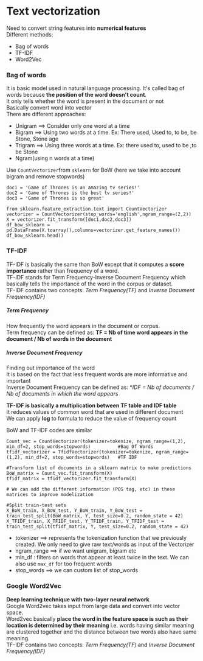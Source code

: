 # Text vectorization

Need to convert string features into **numerical features**
<br>Different methods:
- Bag of words
- TF-IDF
- Word2Vec

### Bag of words
It is basic model used in natural language processing. It's called bag of words because **the position of the word doesn't count**.
<br>It only tells whether the word is present in the document or not
<br>Basically convert word into vector
<br>There are different approaches:
- Unigram ==> Consider only one word at a time
- Bigram ==> Using two words at a time. Ex: There used, Used to, to be, be Stone, Stone age
- Trigram ==> Using three words at a time. Ex: there used to, used to be ,to be Stone
- Ngram(using n words at a time)

Use ```CountVectorizer```from ```sklearn``` for BoW (here we take into account bigram and remove stopwords)
```
doc1 = 'Game of Thrones is an amazing tv series!'
doc2 = 'Game of Thrones is the best tv series!'
doc3 = 'Game of Thrones is so great'

from sklearn.feature_extraction.text import CountVectorizer
vectorizer = CountVectorizer(stop_words='english',ngram_range=(2,2))
X = vectorizer.fit_transform([doc1,doc2,doc3])
df_bow_sklearn = pd.DataFrame(X.toarray(),columns=vectorizer.get_feature_names())
df_bow_sklearn.head()
```

### TF-IDF
TF-IDF is basically the same than BoW except that it computes a **score importance** rather than frequency of a word.
<br>TF-IDF stands for Term Frequency-Inverse Document Frequency which basically tells the importance of the word in the corpus or dataset. 
<br>TF-IDF contains two concepts: *Term Frequency(TF)* and *Inverse Document Frequency(IDF)*

##### Term Frequency 
How frequently the word appears in the document or corpus. 
<br>Term frequency can be defined as: **TF = Nb of time word appears in the document / Nb of words in the document**

##### Inverse Document Frequency 
Finding out importance of the word
<br>It is based on the fact that less frequent words are more informative and important
<br>Inverse Document Frequency can be defined as: **IDF = Nb of documents / Nb of documents in which the word appears*

**TF-IDF is basically a multiplication between TF table and IDF table**
<br>It reduces values of common word that are used in different document
<br>We can apply **log** to formula to reduce the value of frequency count

BoW and TF-IDF codes are similar
```
Count_vec = CountVectorizer(tokenizer=tokenize, ngram_range=(1,2), min_df=2, stop_words=stopwords)          #Bag Of Words
tfidf_vectorizer = TfidfVectorizer(tokenizer=tokenize, ngram_range=(1,2), min_df=2, stop_words=stopwords)   #TF IDF

#Transform list of documents in a sklearn matrix to make predictions
BoW_matrix = Count_vec.fit_transform(X)   
tfidf_matrix = tfidf_vectorizer.fit_transform(X) 

# We can add the different information (POS tag, etc) in these matrices to improve modelization

#Split train-test sets
X_BoW_train, X_BoW_test, Y_BoW_train, Y_BoW_test = train_test_split(BoW_matrix, Y, test_size=0.2, random_state = 42)
X_TFIDF_train, X_TFIDF_test, Y_TFIDF_train, Y_TFIDF_test = train_test_split(tfidf_matrix, Y, test_size=0.2, random_state = 42)
```
- tokenizer ==> represents the tokenization function that we previously created. We only need to give raw text/words as input of the Vectorizer
- ngram_range ==> if we want unigram, bigram etc
- min_df : filters on words that appear at least twice in the text. We can also use ```max_df``` for too frequent words
- stop_words ==> we can custom list of stop_words


### Google Word2Vec
**Deep learning technique with two-layer neural network**
<br>Google Word2vec takes input from large data and convert into vector space.
<br>Word2vec basically **place the word in the feature space is such as their location is determined by their meaning** i.e. words having similar meaning are clustered together and the distance between two words also have same meaning.
<br>TF-IDF contains two concepts: *Term Frequency(TF)* and *Inverse Document Frequency(IDF)*
